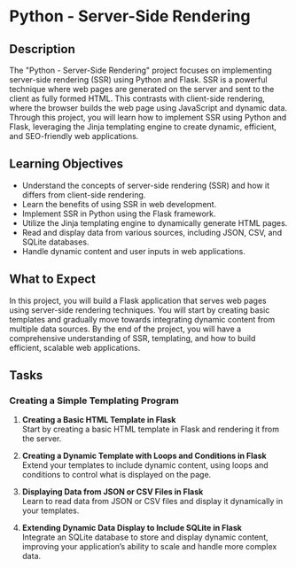 # Python - Server-Side Rendering

## Description

The "Python - Server-Side Rendering" project focuses on implementing server-side rendering (SSR) using Python and Flask. SSR is a powerful technique where web pages are generated on the server and sent to the client as fully formed HTML. This contrasts with client-side rendering, where the browser builds the web page using JavaScript and dynamic data. Through this project, you will learn how to implement SSR using Python and Flask, leveraging the Jinja templating engine to create dynamic, efficient, and SEO-friendly web applications.

## Learning Objectives

- Understand the concepts of server-side rendering (SSR) and how it differs from client-side rendering.
- Learn the benefits of using SSR in web development.
- Implement SSR in Python using the Flask framework.
- Utilize the Jinja templating engine to dynamically generate HTML pages.
- Read and display data from various sources, including JSON, CSV, and SQLite databases.
- Handle dynamic content and user inputs in web applications.

## What to Expect

In this project, you will build a Flask application that serves web pages using server-side rendering techniques. You will start by creating basic templates and gradually move towards integrating dynamic content from multiple data sources. By the end of the project, you will have a comprehensive understanding of SSR, templating, and how to build efficient, scalable web applications.

## Tasks

### Creating a Simple Templating Program

1. **Creating a Basic HTML Template in Flask**  
   Start by creating a basic HTML template in Flask and rendering it from the server.

2. **Creating a Dynamic Template with Loops and Conditions in Flask**  
   Extend your templates to include dynamic content, using loops and conditions to control what is displayed on the page.

3. **Displaying Data from JSON or CSV Files in Flask**  
   Learn to read data from JSON or CSV files and display it dynamically in your templates.

4. **Extending Dynamic Data Display to Include SQLite in Flask**  
   Integrate an SQLite database to store and display dynamic content, improving your application’s ability to scale and handle more complex data.



